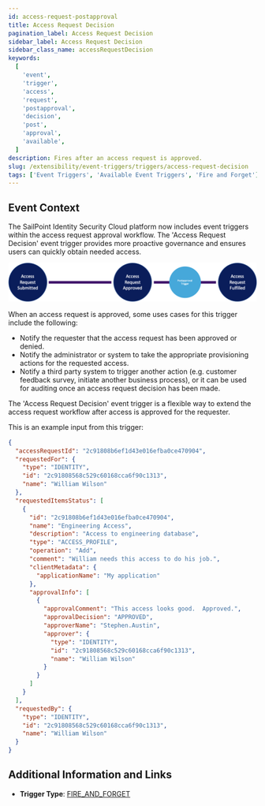 ```yaml
---
id: access-request-postapproval
title: Access Request Decision
pagination_label: Access Request Decision
sidebar_label: Access Request Decision
sidebar_class_name: accessRequestDecision
keywords:
  [
    'event',
    'trigger',
    'access',
    'request',
    'postapproval',
    'decision',
    'post',
    'approval',
    'available',
  ]
description: Fires after an access request is approved.
slug: /extensibility/event-triggers/triggers/access-request-decision
tags: ['Event Triggers', 'Available Event Triggers', 'Fire and Forget']
---
```


## Event Context

The SailPoint Identity Security Cloud platform now includes event triggers within the access request approval workflow. The 'Access Request Decision' event trigger provides more proactive governance and ensures users can quickly obtain needed access.

![Flow](./img/access-request-postapproval-path.png)

When an access request is approved, some uses cases for this trigger include the following:

- Notify the requester that the access request has been approved or denied.
- Notify the administrator or system to take the appropriate provisioning actions for the requested access.
- Notify a third party system to trigger another action (e.g. customer feedback survey, initiate another business process), or it can be used for auditing once an access request decision has been made.

The 'Access Request Decision' event trigger is a flexible way to extend the access request workflow after access is approved for the requester.

This is an example input from this trigger:

```json
{
  "accessRequestId": "2c91808b6ef1d43e016efba0ce470904",
  "requestedFor": {
    "type": "IDENTITY",
    "id": "2c91808568c529c60168cca6f90c1313",
    "name": "William Wilson"
  },
  "requestedItemsStatus": [
    {
      "id": "2c91808b6ef1d43e016efba0ce470904",
      "name": "Engineering Access",
      "description": "Access to engineering database",
      "type": "ACCESS_PROFILE",
      "operation": "Add",
      "comment": "William needs this access to do his job.",
      "clientMetadata": {
        "applicationName": "My application"
      },
      "approvalInfo": [
        {
          "approvalComment": "This access looks good.  Approved.",
          "approvalDecision": "APPROVED",
          "approverName": "Stephen.Austin",
          "approver": {
            "type": "IDENTITY",
            "id": "2c91808568c529c60168cca6f90c1313",
            "name": "William Wilson"
          }
        }
      ]
    }
  ],
  "requestedBy": {
    "type": "IDENTITY",
    "id": "2c91808568c529c60168cca6f90c1313",
    "name": "William Wilson"
  }
}
```

## Additional Information and Links

- **Trigger Type**: [FIRE_AND_FORGET](../trigger-types.md#fire-and-forget)
<!-- [Input schema](https://developer.sailpoint.com/apis/beta/#section/Access-Request-Post-Approval-Event-Trigger-Input) -->
